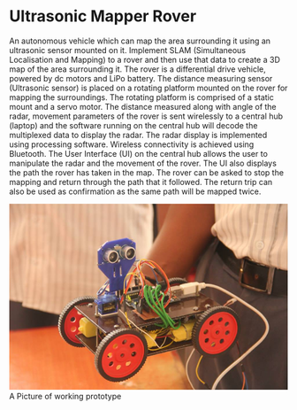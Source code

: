 # Ultrasonic Mapper Rover

An autonomous vehicle which can map the area surrounding it using an ultrasonic sensor mounted on it. Implement SLAM (Simultaneous Localisation and Mapping) to a rover and then use that data to create a 3D map of the area surrounding it. The rover is a differential drive vehicle, powered by dc motors and LiPo battery. The distance measuring sensor (Ultrasonic sensor) is placed on a rotating platform mounted on the rover for mapping the surroundings. The rotating platform is comprised of a static mount and a servo motor. The distance measured along with angle of the radar, movement parameters of the rover is sent wirelessly to a central hub (laptop) and the software running on the central hub will decode the multiplexed data to display the radar. The radar display is implemented using processing software. Wireless connectivity is achieved using Bluetooth. The User Interface (UI) on the central hub allows the user to manipulate the radar and the movement of the rover. The UI also displays the path the rover has taken in the map. The rover can be asked to stop the mapping and return through the path that it followed. The return trip can also be used as confirmation as the same path will be mapped twice.

![Picture of working prototype](https://raw.githubusercontent.com/SREEHARIR/Ultrasonic-Mapper-Rover/main/image.jpg)
A Picture of working prototype
